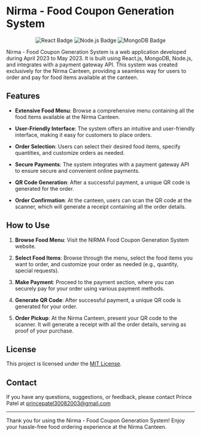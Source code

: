 # Nirma - Food Coupon Generation System

<div align="center">
  <img alt="React Badge" src="https://img.shields.io/badge/React-%2320232a?style=for-the-badge&logo=react">
  <img alt="Node.js Badge" src="https://img.shields.io/badge/Node.js-%2343853D?style=for-the-badge&logo=node.js">
  <img alt="MongoDB Badge" src="https://img.shields.io/badge/MongoDB-%234ea94b?style=for-the-badge&logo=mongodb">
</div>

Nirma - Food Coupon Generation System is a web application developed during April 2023 to May 2023. It is built using React.js, MongoDB, Node.js, and integrates with a payment gateway API. This system was created exclusively for the Nirma Canteen, providing a seamless way for users to order and pay for food items available at the canteen.

## Features

- **Extensive Food Menu**: Browse a comprehensive menu containing all the food items available at the Nirma Canteen.

- **User-Friendly Interface**: The system offers an intuitive and user-friendly interface, making it easy for customers to place orders.

- **Order Selection**: Users can select their desired food items, specify quantities, and customize orders as needed.

- **Secure Payments**: The system integrates with a payment gateway API to ensure secure and convenient online payments.

- **QR Code Generation**: After a successful payment, a unique QR code is generated for the order.

- **Order Confirmation**: At the canteen, users can scan the QR code at the scanner, which will generate a receipt containing all the order details.

## How to Use

1. **Browse Food Menu**: Visit the NIRMA Food Coupon Generation System website.

2. **Select Food Items**: Browse through the menu, select the food items you want to order, and customize your order as needed (e.g., quantity, special requests).

3. **Make Payment**: Proceed to the payment section, where you can securely pay for your order using various payment methods.

4. **Generate QR Code**: After successful payment, a unique QR code is generated for your order.

5. **Order Pickup**: At the Nirma Canteen, present your QR code to the scanner. It will generate a receipt with all the order details, serving as proof of your purchase.

## License

This project is licensed under the [MIT License](LICENSE.md).

## Contact

If you have any questions, suggestions, or feedback, please contact Prince Patel at princepatel30082003@gmail.com

---

Thank you for using the Nirma - Food Coupon Generation System! Enjoy your hassle-free food ordering experience at the Nirma Canteen.
